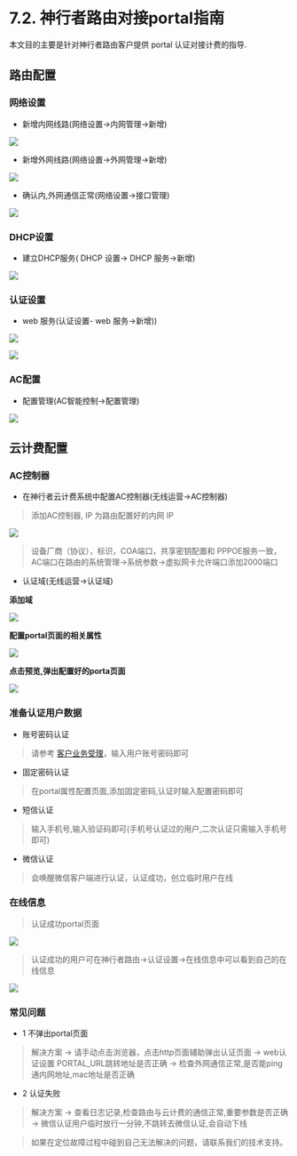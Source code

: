 # 7.2. 神行者路由对接portal指南
    
本文目的主要是针对神行者路由客户提供 portal 认证对接计费的指导.

## 路由配置
### 网络设置

- 新增内网线路(网络设置->内网管理->新增)

![](http://static.toughcloud.net/toughsms/ldj_2019-01-31_162402.png)

- 新增外网线路(网络设置->外网管理->新增)

![](http://static.toughcloud.net/toughsms/tc_20190219093904_1.png)

- 确认内,外网通信正常(网络设置->接口管理)

![](http://static.toughcloud.net/toughsms/ldj_2019-01-31_162801.png)

### DHCP设置
- 建立DHCP服务( DHCP 设置-> DHCP 服务->新增)

![](http://static.toughcloud.net/toughsms/ldj_2019-01-31_163126.png)

### 认证设置
- web 服务(认证设置- web 服务->新增))

![](http://static.toughcloud.net/toughsms/ldj_2019-01-31_165219.png)

![](http://static.toughcloud.net/toughsms/ldj_2019-01-31_165550.png)

### AC配置
- 配置管理(AC智能控制->配置管理)

![](http://static.toughcloud.net/toughsms/ldj_2019-01-31_165856.png)


## 云计费配置
###  AC控制器

- 在神行者云计费系统中配置AC控制器(无线运营->AC控制器)

> 添加AC控制器, IP 为路由配置好的内网 IP

![](http://static.toughcloud.net/toughsms/ldj_2019-01-31_170016.png)


> 设备厂商（协议），标识，COA端口，共享密钥配置和 PPPOE服务一致，AC端口在路由的系统管理->系统参数->虚拟网卡允许端口添加2000端口

- 认证域(无线运营->认证域)

**添加域**

![](http://static.toughcloud.net/toughsms/ldj_2019-01-31_170306.png)

**配置portal页面的相关属性**

![](http://static.toughcloud.net/toughsms/ldj_2019-01-31_170404.png)

**点击预览,弹出配置好的porta页面**

![](http://static.toughcloud.net/toughsms/ldj_2019-01-31_141501.png)


### 准备认证用户数据
- 账号密码认证
>   请参考 [客户业务受理](../opt/subscribe.md)，输入用户账号密码即可

- 固定密码认证
 >   在portal属性配置页面,添加固定密码,认证时输入配置密码即可
 - 短信认证
 > 输入手机号,输入验证码即可(手机号认证过的用户,二次认证只需输入手机号即可)
- 微信认证 
> 会唤醒微信客户端进行认证，认证成功，创立临时用户在线

### 在线信息
> 认证成功portal页面

![](http://static.toughcloud.net/toughsms/ldj_2019-01-31_144710.png)
> 认证成功的用户可在神行者路由->认证设置->在线信息中可以看到自己的在线信息

![](http://static.toughcloud.net/toughsms/ldj_2019-01-31_170544.png)

### 常见问题
- 1 不弹出portal页面
>  解决方案
->  请手动点击浏览器，点击http页面辅助弹出认证页面
-> web认证设置 PORTAL_URL跳转地址是否正确
-> 检查外网通信正常,是否能ping通内网地址,mac地址是否正确

- 2 认证失败
>  解决方案
->  查看日志记录,检查路由与云计费的通信正常,重要参数是否正确
->  微信认证用户临时放行一分钟,不跳转去微信认证,会自动下线




> 如果在定位故障过程中碰到自己无法解决的问题，请联系我们的技术支持。
